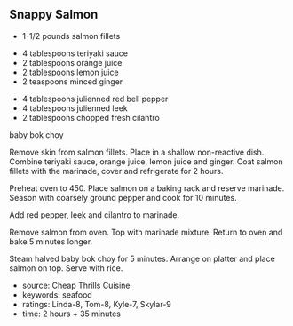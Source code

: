Snappy Salmon
-------------

- 1-1/2 pounds salmon fillets
<!-- -->
- 4 tablespoons teriyaki sauce
- 2 tablespoons orange juice
- 2 tablespoons lemon juice
- 2 teaspoons minced ginger
<!-- -->
- 4 tablespoons julienned red bell pepper
- 4 tablespoons julienned leek
- 2 tablespoons chopped fresh cilantro

baby bok choy

Remove skin from salmon fillets.  Place in a shallow non-reactive
dish.  Combine teriyaki sauce, orange juice, lemon juice and ginger.
Coat salmon fillets with the marinade, cover and refrigerate for 2
hours.

Preheat oven to 450.  Place salmon on a baking rack and reserve
marinade.  Season with coarsely ground pepper and cook for 10 minutes.

Add red pepper, leek and cilantro to marinade.

Remove salmon from oven.  Top with marinade mixture.  Return to oven
and bake 5 minutes longer.

Steam halved baby bok choy for 5 minutes.  Arrange on platter and
place salmon on top.  Serve with rice.

- source: Cheap Thrills Cuisine
- keywords: seafood
- ratings: Linda-8, Tom-8, Kyle-7, Skylar-9
- time: 2 hours + 35 minutes
